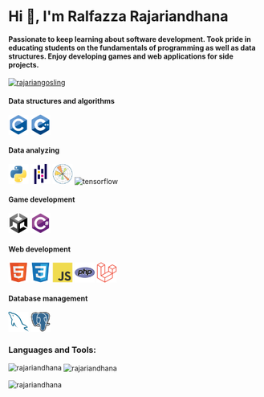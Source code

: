 <h1>Hi 👋, I'm Ralfazza Rajariandhana</h1>
<h4>Passionate to keep learning about software development. Took pride in educating students on the fundamentals of programming as well as data structures. Enjoy developing games and web applications for side projects.</h4>

<p> <a href="https://twitter.com/rajariangosling" target="blank"><img src="https://img.shields.io/twitter/follow/rajariangosling?logo=twitter&style=for-the-badge" alt="rajariangosling" /></a> </p>

<h4>Data structures and algorithms</h4>
<p>
<img src="https://raw.githubusercontent.com/devicons/devicon/master/icons/c/c-original.svg" alt="c" height="40"/>
<img src="https://raw.githubusercontent.com/devicons/devicon/master/icons/cplusplus/cplusplus-original.svg" alt="cplusplus" height="40"/>
</p>
<h4>Data analyzing</h4>
<p>
<img src="https://raw.githubusercontent.com/devicons/devicon/master/icons/python/python-original.svg" alt="python" height="40"/>
<img src="https://raw.githubusercontent.com/devicons/devicon/master/icons/pandas/pandas-original.svg" alt="python" height="40"/>
<img src="https://raw.githubusercontent.com/devicons/devicon/master/icons/matplotlib/matplotlib-original.svg" alt="python" height="40"/>
<img src="https://www.vectorlogo.zone/logos/tensorflow/tensorflow-icon.svg" alt="tensorflow" height="40"/>
</p>
<h4>Game development</h4>
<p>
<img src="https://raw.githubusercontent.com/devicons/devicon/master/icons/unity/unity-original.svg" alt="csharp" height="40"/>
<img src="https://raw.githubusercontent.com/devicons/devicon/master/icons/csharp/csharp-original.svg" alt="csharp" height="40"/>
</p>
<h4>Web development</h4>
<p>
<img src="https://raw.githubusercontent.com/devicons/devicon/master/icons/html5/html5-original.svg" alt="html5" height="40"/>
<img src="https://raw.githubusercontent.com/devicons/devicon/master/icons/css3/css3-original.svg" alt="css3" height="40"/>
<img src="https://raw.githubusercontent.com/devicons/devicon/master/icons/javascript/javascript-original.svg" alt="javascript" height="40"/>
<img src="https://raw.githubusercontent.com/devicons/devicon/master/icons/php/php-original.svg" alt="php" height="40"/>
<img src="https://raw.githubusercontent.com/devicons/devicon/master/icons/laravel/laravel-original.svg" alt="laravel" height="40"/>
</p>
<h4>Database management</h4>
<p>
   <img src="https://raw.githubusercontent.com/devicons/devicon/master/icons/mysql/mysql-original.svg" alt="mysql" height="40"/>
  <img src="https://raw.githubusercontent.com/devicons/devicon/master/icons/postgresql/postgresql-original.svg" alt="postgresql" height="40"/>
</p>
<h3 align="left">Languages and Tools:</h3>
<p align="left">     
    

<p><img align="left" src="https://github-readme-stats.vercel.app/api/top-langs?username=rajariandhana&show_icons=true&locale=en&layout=compact" alt="rajariandhana" /></p>

<p>&nbsp;<img align="center" src="https://github-readme-stats.vercel.app/api?username=rajariandhana&show_icons=true&locale=en" alt="rajariandhana" /></p>

<p><img align="center" src="https://github-readme-streak-stats.herokuapp.com/?user=rajariandhana&" alt="rajariandhana" /></p>
